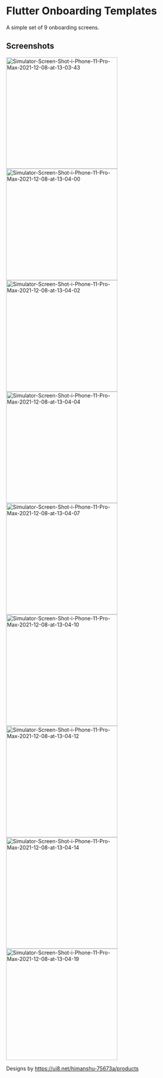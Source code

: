 # Flutter Onboarding Templates

A simple set of 9 onboarding screens.

## Screenshots

<a href="https://ibb.co/7nbF66C"><img src="https://i.ibb.co/Vg38PP9/Simulator-Screen-Shot-i-Phone-11-Pro-Max-2021-12-08-at-13-03-43.png" alt="Simulator-Screen-Shot-i-Phone-11-Pro-Max-2021-12-08-at-13-03-43" height="300" ></a>
<a href="https://ibb.co/ZhR038J"><img src="https://i.ibb.co/vJCSbPB/ Simulator-Screen-Shot-i-Phone-11-Pro-Max-2021-12-08-at-13-04-00.png"  alt="Simulator-Screen-Shot-i-Phone-11-Pro-Max-2021-12-08-at-13-04-00" height="300" ></a>
<a href="https://ibb.co/82f2WF6"><img src="https://i.ibb.co/XpKphmS/ Simulator-Screen-Shot-i-Phone-11-Pro-Max-2021-12-08-at-13-04-02.png"  alt="Simulator-Screen-Shot-i-Phone-11-Pro-Max-2021-12-08-at-13-04-02" height="300" ></a>
<a href="https://ibb.co/Yb1V813"><img src="https://i.ibb.co/M9tJpts/ Simulator-Screen-Shot-i-Phone-11-Pro-Max-2021-12-08-at-13-04-04.png"  alt="Simulator-Screen-Shot-i-Phone-11-Pro-Max-2021-12-08-at-13-04-04" height="300" ></a>
<a href="https://ibb.co/jbmkBtg"><img src="https://i.ibb.co/WGZvqCg/ Simulator-Screen-Shot-i-Phone-11-Pro-Max-2021-12-08-at-13-04-07.png"  alt="Simulator-Screen-Shot-i-Phone-11-Pro-Max-2021-12-08-at-13-04-07" height="300" ></a>
<a href="https://ibb.co/smJpTWV"><img src="https://i.ibb.co/yfBmz4Q/ Simulator-Screen-Shot-i-Phone-11-Pro-Max-2021-12-08-at-13-04-10.png"  alt="Simulator-Screen-Shot-i-Phone-11-Pro-Max-2021-12-08-at-13-04-10" height="300" ></a>
<a href="https://ibb.co/bmyysJJ"><img src="https://i.ibb.co/8sRRrcc/ Simulator-Screen-Shot-i-Phone-11-Pro-Max-2021-12-08-at-13-04-12.png"  alt="Simulator-Screen-Shot-i-Phone-11-Pro-Max-2021-12-08-at-13-04-12" height="300" ></a>
<a href="https://ibb.co/RvnmK2r"><img src="https://i.ibb.co/LkwWySj/ Simulator-Screen-Shot-i-Phone-11-Pro-Max-2021-12-08-at-13-04-14.png"  alt="Simulator-Screen-Shot-i-Phone-11-Pro-Max-2021-12-08-at-13-04-14" height="300" ></a>
<a href="https://ibb.co/Xsp6vtj"><img src="https://i.ibb.co/852GS9N/ Simulator-Screen-Shot-i-Phone-11-Pro-Max-2021-12-08-at-13-04-19.png"  alt="Simulator-Screen-Shot-i-Phone-11-Pro-Max-2021-12-08-at-13-04-19" height="300" ></a>

Designs by https://ui8.net/himanshu-75673a/products
